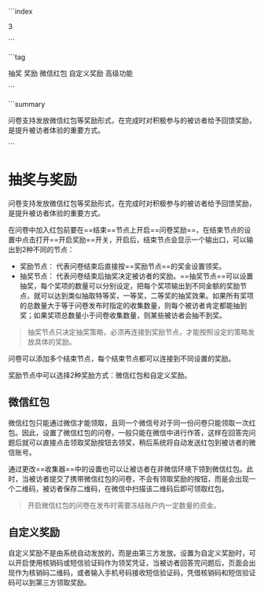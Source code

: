 \```index

3

\```

\```tag

抽奖 奖励 微信红包 自定义奖励 高级功能

\```

\```summary

问卷支持发放微信红包等奖励形式，在完成时对积极参与的被访者给予回馈奖励，是提升被访者体验的重要方式。

\```

# 抽奖与奖励

问卷支持发放微信红包等奖励形式，在完成时对积极参与的被访者给予回馈奖励，是提升被访者体验的重要方式。

在问卷中加入红包前要在==结束==节点上开启==问卷奖励==，在结束节点的设置中点击打开==开启奖励==开关，开启后，结束节点会显示一个输出口，可以输出到2种不同的节点：
+ 奖励节点：
代表问卷结束后直接按==奖励节点==的奖金设置领奖。
+ 抽奖节点：
代表问卷结束后抽奖决定被访者的奖励。==抽奖节点==可以设置抽奖，每个奖项的数量可以分别设定，把每个奖项输出到不同金额的奖励节点，就可以达到类似抽取特等奖，一等奖，二等奖的抽奖效果。如果所有奖项的总数量大于等于问卷发布时指定的收集数量，则每个被访者肯定都能抽到奖；如果奖项总数量小于问卷收集数量，则某些被访者会抽不到奖。
> 抽奖节点只决定抽奖策略，必须再连接到奖励节点，才能按照设定的策略发放具体的奖励。

问卷可以添加多个结束节点，每个结束节点都可以连接到不同设置的奖励。

奖励节点中可以选择2种奖励方式：微信红包和自定义奖励。

## 微信红包
微信红包只能通过微信才能领取，且同一个微信号对于同一份问卷只能领取一次红包。因此，设置了微信红包的问卷，一般只能在微信中进行作答，这样在回答完问题后就可以直接点击领取奖励按钮去领奖，稍后系统将自动发送红包到被访者的微信账号。

通过更改==收集器==中的设置也可以让被访者在非微信环境下领到微信红包。此时，当被访者提交了携带微信红包的问卷，不会有领取奖励的按钮，而是会出现一个二维码，被访者保存二维码，在微信中扫描该二维码后即可领取红包。

> 开启微信红包的问卷在发布时需要冻结账户内一定数量的资金。

## 自定义奖励
自定义奖励不是由系统自动发放的，而是由第三方发放。设置为自定义奖励时，可以开启使用核销码或短信验证码作为领奖凭证，当被访者回答完问题后，页面会出现作为核销码二维码，或者输入手机号码接收短信验证码，凭借核销码和短信验证码可以到第三方领取奖励。
